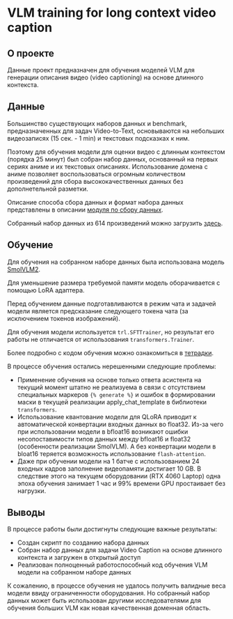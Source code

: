 # VLM training for long context video caption

## О проекте

Данные проект предназначен для обучения моделей VLM для генерации описания видео (video captioning) на основе длинного контекста.

## Данные

Большинство существующих наборов данных и benchmark, предназначенных для задач Video-to-Text, основываются на небольших видеозаписях (15 сек. - 1 min) и текстовых подсказках к ним.

Поэтому для обучения модели для оценки видео с длинным контекстом (порядка 25 минут) был собран набор данных, основанный 
на первых сериях аниме и их текстовых описаниях. Использование домена с аниме позволяет воспользоваться огромным количеством 
произведений для сбора высококачественных данных без дополнетельной разметки.

Описание способа сбора данных и формат набора данных представлены в описании [модуля по сбору данных](src_dataset_creator).

Собранный набор данных из 614 произведений можно загрузить [здесь](https://drive.google.com/file/d/1ujlUoBU4QYXx06d_Yp_zEnpx_VaxlTFp/view?usp=sharing).

## Обучение

Для обучения на собранном наборе данных была использована модель [SmolVLM2](https://huggingface.co/HuggingFaceTB/SmolVLM2-500M-Video-Instruct).

Для уменьшение размера требуемой памяти модель оборачивается с помощью LoRA адаптера. 

Перед обучением данные подготавливаются в режим чата и задачей модели является предсказание следующего токена чата (за исключением токенов изображений).

Для обучения модели используется `trl.SFTTrainer`, но результат его работы не отличается от использования `transformers.Trainer`.

Более подробно с кодом обучения можно ознакомиться в [тетрадки](notebooks/train_vlm_for_anime_caption.ipynb).

В процессе обучения остались нерешенными следующие проблемы:
- Применение обучения на основе только ответа асистента на текущий момент штатно не реализуема в связи с отсутствием специальных маркеров `{% generate %}` 
и ошибок в формировании маски в текущей реализации apply_chat_template в библиотеки `transformers`.
- Использование квантование модели для QLoRA приводит к автоматической конвертации входных данных во float32. Из-за чего при использовании модели в bfloat16 возникают ошибки несопоставимости типов данных между bfloat16 и float32 (особенности реализации SmolVLM). А без конвертации модели в bloat16 теряется возможность использование `flash-attention`.
- Даже при обучении модели на 1 батче с использованием 24 входных кадров заполнение видеопамяти достигает 10 GB. 
В следствие этого на текущем оборудовании (RTX 4060 Laptop) одна эпоха обучения занимает 1 час и 99% времени GPU простаивает без нагрузки.

## Выводы

В процессе работы были достигнуты следующие важные результаты:
- Создан скрипт по созданию набора данных
- Собран набор данных для задачи Video Caption на основе длинного контекста и загружен в открытый доступ
- Реализован полноценный работоспособный код обучения VLM модели на собранном наборе данных

К сожалению, в процессе обучения не удалось получить валидные веса модели ввиду ограниченности оборудования. 
Но собранный набор данных может быть использован другими исследователями для обучения больших VLM как новая качественная доменная область.